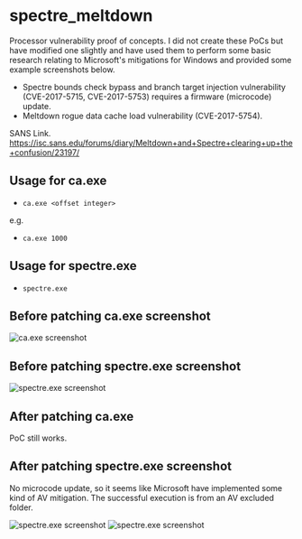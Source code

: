 # spectre_meltdown

Processor vulnerability proof of concepts. I did not create these PoCs but have modified one slightly and have used them to perform some basic research relating to Microsoft's mitigations for Windows and provided some example screenshots below.

- Spectre bounds check bypass and branch target injection vulnerability (CVE-2017-5715, CVE-2017-5753) requires a firmware (microcode) update.
- Meltdown rogue data cache load vulnerability (CVE-2017-5754).
 
SANS Link. https://isc.sans.edu/forums/diary/Meltdown+and+Spectre+clearing+up+the+confusion/23197/

## Usage for ca.exe
- `ca.exe <offset integer>`

e.g. 
- `ca.exe 1000`

## Usage for spectre.exe
- `spectre.exe`

## Before patching ca.exe screenshot

![ca.exe screenshot](https://github.com/bao7uo/spectre_meltdown/raw/master/images/ca_screenshot.png)

## Before patching spectre.exe screenshot

![spectre.exe screenshot](https://github.com/bao7uo/spectre_meltdown/raw/master/images/spectre_screenshot.png)

## After patching ca.exe

PoC still works.

## After patching spectre.exe screenshot

No microcode update, so it seems like Microsoft have implemented some kind of AV mitigation. The successful execution is from an AV excluded folder.

![spectre.exe screenshot](https://github.com/bao7uo/spectre_meltdown/raw/master/images/spectre_after_screenshot.png)
![spectre.exe screenshot](https://github.com/bao7uo/spectre_meltdown/raw/master/images/spectre_av_screenshot.png)
